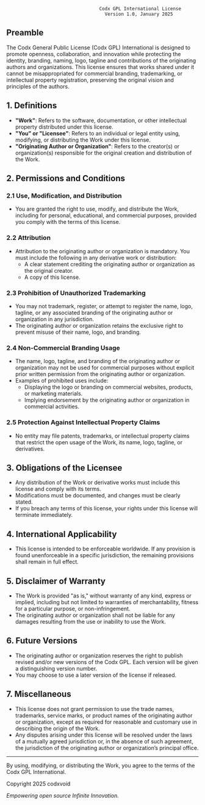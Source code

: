                                       Codx GPL International License
                                        Version 1.0, January 2025

## Preamble

The Codx General Public License (Codx GPL) International is designed to promote openness, collaboration, and innovation while protecting the identity, branding, naming, logo, tagline and contributions of the originating authors and organizations. This license ensures that works shared under it cannot be misappropriated for commercial branding, trademarking, or intellectual property registration, preserving the original vision and principles of the authors.

## 1. Definitions

- **"Work"**: Refers to the software, documentation, or other intellectual property distributed under this license.
- **"You" or "Licensee"**: Refers to an individual or legal entity using, modifying, or distributing the Work under this license.
- **"Originating Author or Organization"**: Refers to the creator(s) or organization(s) responsible for the original creation and distribution of the Work.

## 2. Permissions and Conditions

### 2.1 Use, Modification, and Distribution

- You are granted the right to use, modify, and distribute the Work, including for personal, educational, and commercial purposes, provided you comply with the terms of this license.

### 2.2 Attribution

- Attribution to the originating author or organization is mandatory. You must include the following in any derivative work or distribution:
  - A clear statement crediting the originating author or organization as the original creator.
  - A copy of this license.

### 2.3 Prohibition of Unauthorized Trademarking

- You may not trademark, register, or attempt to register the name, logo, tagline, or any associated branding of the originating author or organization in any jurisdiction.
- The originating author or organization retains the exclusive right to prevent misuse of their name, logo, and branding.

### 2.4 Non-Commercial Branding Usage

- The name, logo, tagline, and branding of the originating author or organization may not be used for commercial purposes without explicit prior written permission from the originating author or organization.
- Examples of prohibited uses include:
  - Displaying the logo or branding on commercial websites, products, or marketing materials.
  - Implying endorsement by the originating author or organization in commercial activities.

### 2.5 Protection Against Intellectual Property Claims

- No entity may file patents, trademarks, or intellectual property claims that restrict the open usage of the Work, its name, logo, tagline, or derivatives.

## 3. Obligations of the Licensee

- Any distribution of the Work or derivative works must include this license and comply with its terms.
- Modifications must be documented, and changes must be clearly stated.
- If you breach any terms of this license, your rights under this license will terminate immediately.

## 4. International Applicability

- This license is intended to be enforceable worldwide. If any provision is found unenforceable in a specific jurisdiction, the remaining provisions shall remain in full effect.

## 5. Disclaimer of Warranty

- The Work is provided "as is," without warranty of any kind, express or implied, including but not limited to warranties of merchantability, fitness for a particular purpose, or non-infringement.
- The originating author or organization shall not be liable for any damages resulting from the use or inability to use the Work.

## 6. Future Versions

- The originating author or organization reserves the right to publish revised and/or new versions of the Codx GPL. Each version will be given a distinguishing version number.
- You may choose to use a later version of the license if released.

## 7. Miscellaneous

- This license does not grant permission to use the trade names, trademarks, service marks, or product names of the originating author or organization, except as required for reasonable and customary use in describing the origin of the Work.
- Any disputes arising under this license will be resolved under the laws of a mutually agreed jurisdiction or, in the absence of such agreement, the jurisdiction of the originating author or organization’s principal office.

---

By using, modifying, or distributing the Work, you agree to the terms of the Codx GPL International.

Copyright 2025 codxvoid

*Empowering open source Infinite Innovation.*
